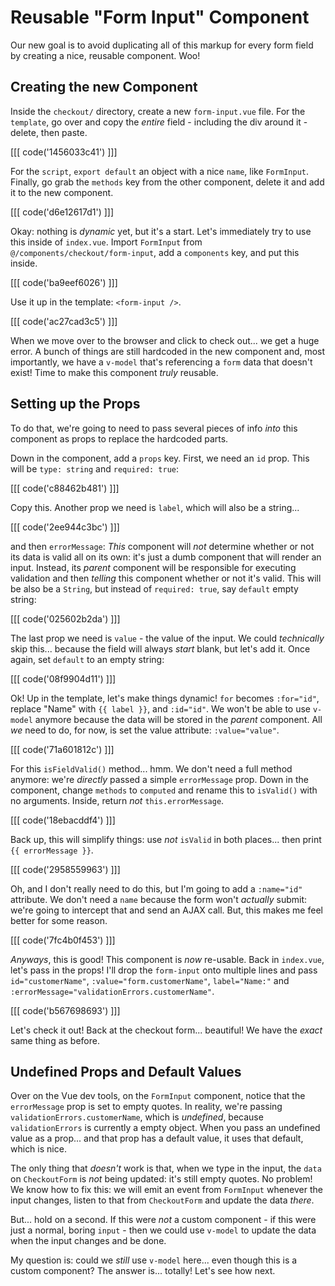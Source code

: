 # Reusable "Form Input" Component

Our new goal is to avoid duplicating all of this markup for every form field
by creating a nice, reusable component. Woo!

## Creating the new Component

Inside the `checkout/` directory, create a new `form-input.vue` file. For the
`template`, go over and copy the *entire* field - including the div around it -
delete, then paste.

[[[ code('1456033c41') ]]]

For the `script`, `export default` an object with a nice `name`, like `FormInput`.
Finally, go grab the `methods` key from the other component, delete it and add
it to the new component.

[[[ code('d6e12617d1') ]]]

Okay: nothing is *dynamic* yet, but it's a start. Let's immediately try to use
this inside of `index.vue`. Import `FormInput` from
`@/components/checkout/form-input`, add a `components` key, and put this inside.

[[[ code('ba9eef6026') ]]]

Use it up in the template: `<form-input />`.

[[[ code('ac27cad3c5') ]]]

When we move over to the browser and click to check out... we get a huge error.
A bunch of things are still hardcoded in the new component and, most importantly,
we have a `v-model` that's referencing a `form` data that doesn't exist! Time to
make this component *truly* reusable.

## Setting up the Props

To do that, we're going to need to pass several pieces of info *into* this component
as props to replace the hardcoded parts.

Down in the component, add a `props` key. First, we need an `id` prop. This will
be `type: string` and `required: true`:

[[[ code('c88462b481') ]]]

Copy this. Another prop we need is `label`, which will also be a string...

[[[ code('2ee944c3bc') ]]]

and then `errorMessage`: *This* component will *not* determine whether or not 
its data is valid all on its own: it's just a dumb component that will 
render an input. Instead, its *parent* component will be responsible for executing 
validation and then *telling* this component whether or not it's valid. This will be 
also be a `String`, but instead of `required: true`, say `default` empty string:

[[[ code('025602b2da') ]]]

The last prop we need is `value` - the value of the input. We could *technically* skip this... 
because the field will always *start* blank, but let's add it. Once again, set `default` 
to an empty string:

[[[ code('08f9904d11') ]]]

Ok! Up in the template, let's make things dynamic! `for` becomes `:for="id"`,
replace "Name" with `{{ label }}`, and `:id="id"`. We won't be able to use `v-model`
anymore because the data will be stored in the *parent* component. All *we* need
to do, for now, is set the value attribute: `:value="value"`.

[[[ code('71a601812c') ]]]

For this `isFieldValid()` method... hmm. We don't need a full method anymore: we're
*directly* passed a simple `errorMessage` prop. Down in the component, change `methods`
to `computed` and rename this to `isValid()` with no arguments. Inside, return
*not* `this.errorMessage`.

[[[ code('18ebacddf4') ]]]

Back up, this will simplify things: use *not* `isValid` in both places... then
print `{{ errorMessage }}`.

[[[ code('2958559963') ]]]

Oh, and I don't really need to do this, but I'm going to add a `:name="id"`
attribute. We don't need a `name` because the form won't *actually* submit: we're
going to intercept that and send an AJAX call. But, this makes me feel better for
some reason.

[[[ code('7fc4b0f453') ]]]

*Anyways*, this is good! This component is *now* re-usable. Back in `index.vue`,
let's pass in the props! I'll drop the `form-input` onto multiple lines and pass
`id="customerName"`, `:value="form.customerName"`, `label="Name:"` and
`:errorMessage="validationErrors.customerName"`.

[[[ code('b567698693') ]]]

Let's check it out! Back at the checkout form... beautiful! We have the *exact*
same thing as before.

## Undefined Props and Default Values

Over on the Vue dev tools, on the `FormInput` component, notice that the
`errorMessage` prop is set to empty quotes. In reality, we're passing
`validationErrors.customerName`, which is *undefined*, because `validationErrors`
is currently a empty object. When you pass an undefined value as a prop... and that
prop has a default value, it uses that default, which is nice.

The only thing that *doesn't* work is that, when we type in the input, the `data`
on `CheckoutForm` is *not* being updated: it's still empty quotes. No problem! We
know how to fix this: we will emit an event from `FormInput` whenever the input
changes, listen to that from `CheckoutForm` and update the data *there*.

But... hold on a second. If this were *not* a custom component - if this were just
a normal, boring `input` - then we could use `v-model` to update the data when the
input changes and be done.

My question is: could we *still* use `v-model` here... even though this is a custom
component? The answer is... totally! Let's see how next.
